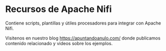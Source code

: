 # Recursos de Apache Nifi
Contiene scripts, plantillas y útiles procesadores para integrar con Apache Nifi.

Visitenos en nuestro blog https://apuntandoanulo.com/ donde publicamos contenido relacionado y videos sobre los ejemplos.
